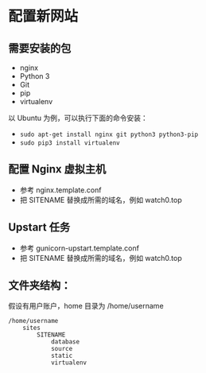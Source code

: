 配置新网站
=======

## 需要安装的包
* nginx
* Python 3
* Git
* pip
* virtualenv

以 Ubuntu 为例，可以执行下面的命令安装：
* `sudo apt-get install nginx git python3 python3-pip`
* `sudo pip3 install virtualenv`

## 配置 Nginx 虚拟主机
* 参考 nginx.template.conf
* 把 SITENAME 替换成所需的域名，例如 watch0.top

## Upstart 任务
* 参考 gunicorn-upstart.template.conf
* 把 SITENAME 替换成所需的域名，例如 watch0.top

## 文件夹结构：
假设有用户账户，home 目录为 /home/username

```
/home/username
	sites
		SITENAME
			database
			source
			static
			virtualenv
```
